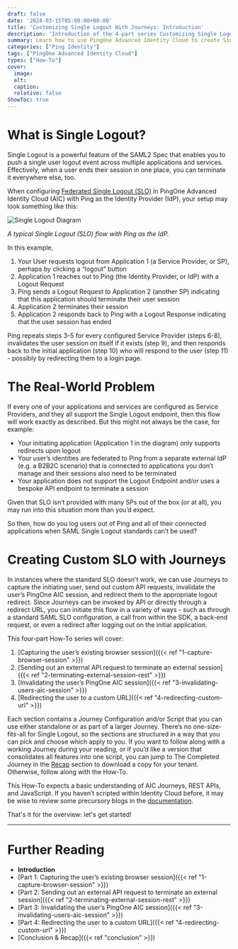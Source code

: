 ```yaml
---
draft: false
date: '2024-03-15T05:00:00+00:00'
title: 'Customizing Single Logout With Journeys: Introduction'
description: 'Introduction of the 4-part series Customizing Single Logout Using Journeys'
summary: Learn how to use PingOne Advanced Identity Cloud to create Single Logout experiences for systems that don't support it out-of-the-box
categories: ["Ping Identity"]
tags: ["PingOne Advanced Identity Cloud"]
types: ["How-To"]
cover:
  image:
  alt:
  caption:
  relative: false
ShowToc: true
---
```


# What is Single Logout?

Single Logout is a powerful feature of the SAML2 Spec that enables you to push a single user logout event across multiple applications and services. Effectively, when a user ends their session in one place, you can terminate it everywhere else, too.

When configuring [Federated Single Logout (SLO)](https://docs.pingidentity.com/pingoneaic/latest/am-saml2/saml2-sso-slo.html) in PingOne Advanced Identity Cloud (AIC) with Ping as the Identity Provider (IdP), your setup may look something like this:

![Single Logout Diagram](../images/slo-diagram.png "A typical Single Logout (SLO) flow with Ping as the IdP.")

_A typical Single Logout (SLO) flow with Ping as the IdP._

In this example,

1. Your User requests logout from Application 1 (a Service Provider, or SP), perhaps by clicking a “logout” button
2. Application 1 reaches out to Ping (the Identity Provider, or IdP) with a Logout Request
3. Ping sends a Logout Request to Application 2 (another SP) indicating that this application should terminate their user session
4. Application 2 terminates their session
5. Application 2 responds back to Ping with a Logout Response indicating that the user session has ended

Ping repeats steps 3-5 for every configured Service Provider (steps 6-8), invalidates the user session on itself if it exists (step 9), and then responds back to the initial application (step 10) who will respond to the user (step 11) - possibly by redirecting them to a login page.

# The Real-World Problem

If every one of your applications and services are configured as Service Providers, and they all support the Single Logout endpoint, then this flow will work exactly as described. But this might not always be the case, for example:

- Your initiating application (Application 1 in the diagram) only supports redirects upon logout
- Your user’s identities are federated to Ping from a separate external IdP (e.g. a B2B2C scenario) that is connected to applications you don’t manage and their sessions also need to be terminated
- Your application does not support the Logout Endpoint and/or uses a bespoke API endpoint to terminate a session

Given that SLO isn’t provided with many SPs out of the box (or at all), you may run into this situation more than you’d expect.

So then, how do you log users out of Ping and all of their connected applications when SAML Single Logout standards can’t be used?

# Creating Custom SLO with Journeys

In instances where the standard SLO doesn’t work, we can use Journeys to capture the initiating user, send out custom API requests, invalidate the user’s PingOne AIC session, and redirect them to the appropriate logout redirect. Since Journeys can be invoked by API or directly through a redirect URL, you can initiate this flow in a variety of ways - such as through a standard SAML SLO configuration, a call from within the SDK, a back-end request, or even a redirect after logging out on the initial application.

This four-part How-To series will cover:

1. [Capturing the user’s existing browser session]({{< ref "1-capture-browser-session" >}})
2. [Sending out an external API request to terminate an external session]({{< ref "2-terminating-external-session-rest" >}})
3. [Invalidating the user’s PingOne AIC session]({{< ref "3-invalidating-users-aic-session" >}})
4. [Redirecting the user to a custom URL]({{< ref "4-redirecting-custom-url" >}})

Each section contains a Journey Configuration and/or Script that you can use either standalone or as part of a larger Journey. There’s no one-size-fits-all for Single Logout, so the sections are structured in a way that you can pick and choose which apply to you. If you want to follow along with a working Journey during your reading, or if you’d like a version that consolidates all features into one script, you can jump to The Completed Journey in the [Recap]() section to download a copy for your tenant. Otherwise, follow along with the How-To.

This How-To expects a basic understanding of AIC Journeys, REST APIs, and JavaScript. If you haven’t scripted within Identity Cloud before, it may be wise to review some precursory blogs in the [documentation](https://docs.pingidentity.com).

That's it for the overview: let's get started!

---

# Further Reading

- **Introduction**
- [Part 1: Capturing the user’s existing browser session]({{< ref "1-capture-browser-session" >}})
- [Part 2: Sending out an external API request to terminate an external session]({{< ref "2-terminating-external-session-rest" >}})
- [Part 3: Invalidating the user’s PingOne AIC session]({{< ref "3-invalidating-users-aic-session" >}})
- [Part 4: Redirecting the user to a custom URL]({{< ref "4-redirecting-custom-url" >}})
- [Conclusion & Recap]({{< ref "conclusion" >}})